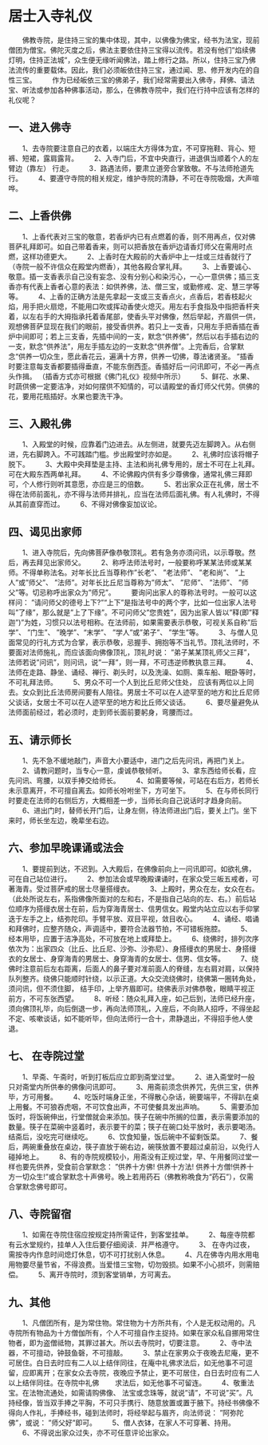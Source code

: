 # 居士入寺礼仪

　　佛教寺院，是住持三宝的集中体现，其中，以佛像为佛宝，经书为法宝，现前僧团为僧宝。佛陀灭度之后，佛法主要依住持三宝得以流传。若没有他们”焰续佛灯明，住持正法城”，众生便无缘听闻佛法，踏上修行之路。所以，住持三宝乃佛法流传的重要载体。因此，我们必须皈依住持三宝，通过闻、思、修开发内在的自性三宝。
　　作为已经皈依三宝的佛弟子，我们经常需要出入佛寺，拜佛、请法宝、听法或参加各种佛事活动，那么，在佛教寺院中，我们在行持中应该有怎样的礼仪呢？

## 一、进入佛寺

　　1、去寺院要注意自己的衣着，以端庄大方得体为宜，不可穿拖鞋、背心、短裤、短裙，露肩露背。
　　2、入寺门后，不宜中央直行，进退俱当顺着个人的左臂边（靠左） 行走。
　　3．路遇法师，要肃立道旁合掌致敬。不与法师抢道先行。
　　4、要遵守寺院的相关规定，维护寺院的清静，不可在寺院吸烟，大声喧哗。

## 二、上香供佛

　　1、上香代表对三宝的敬意，若香炉内已有点燃着的香，则不用再点，仅对佛菩萨礼拜即可。如自己带着香来，则可以把香放在香炉边请香灯师父在需用时点燃，这样功德更大。
　　2、上香时在大殿前的大香炉中上一炷或三炷香就行了（寺院一般不许信众在殿堂内燃香），其他各殿合掌礼拜。
　　3、上香要诚心、敬意。插一支香表示自己没有妄念、没有分别心和染污心，一心一意供佛；插三支香亦有代表上香者心意的表法：如供养佛，法、僧三宝，或勤修戒、定、慧三学等等。
　　4、上香的正确方法是先拿起一支或三支香点火，点香后，若香枝起火焰，用手把火扇熄，不能用口吹或挥动香使火熄灭。用左右手食指及中指把香杆夹着，以左右手的大拇指承托着香尾部，使香头平对佛像，然后举起，齐眉供一供，观想佛菩萨显现在我们的眼前，接受香供养。若只上一支香，只用左手把香插在香炉中间即可；若上三支香，先插中间的一支，默念“供养佛”，然后以右手插右边的一支，默念“供养法”，用左手插左边的一支默念“供养僧”。上完香后，合掌默念“供养一切众生，愿此香花云，遍满十方界，供养一切佛，尊法诸贤圣。 ”插香时要注意每支香都要插得垂直，不能东倒西歪。香插好后一问讯即可，不必一再点头作揖。 （插香方式亦可根据《佛门礼仪》视频中所示）
　　5、鲜花、水果、时蔬供佛一定要洁净，对如何摆供不知情的，可以请殿堂的香灯师父代劳。供佛的花，要用花瓶插好。水果也要洗干净。

## 三、入殿礼佛

　　1、入殿堂的时候，应靠着门边进去。从左侧进，就要先迈左脚跨入。从右侧进，先右脚跨入。不可践踏门槛。步出殿堂时亦如是。
　　2、礼佛时应该将帽子脱下。
　　3、大殿中央拜垫是主持、主法和尚礼佛专用的，居士不可在上礼拜。可在大殿东西两单礼拜。
　　4、不论佛殿内供有多少尊佛像，通常礼佛三拜即可，个人修行则听其意愿，亦应是三的倍数。
　　5、若出家众正在礼佛，居士不得在法师前面礼，亦不得与法师并排礼，应当在法师后面礼佛。有人礼佛时，不得从其前直穿而过。
　　6、不得对佛像妄加议论。

## 四、谒见出家师

　　1、进入寺院后，先向佛菩萨像恭敬顶礼。若有急务亦须问讯，以示尊敬。然后，再去拜见出家师父。
　　2、称呼法师法号时，一般要称呼某某法师或某某师。不得单称法名。对年长比丘当尊称作”长老”、 ”老法师”、 ”老和尚”、 ”上人”或”师父”、 ”法师”。对年长比丘尼当尊称为”师太”、 ”尼师”、 ”法师”、 ”师父”等。切忌称呼出家众为”师兄”。
　　要询问出家人的尊称法号时。一般可以这样问： ”请问师父的德号上下?”“上下”是指法号中的两个字，比如一位出家人法号叫”了缘”，那么就是”上了下缘”。不可问师父”您贵姓”，因为出家人皆以”释(即”释迦”)”为姓，习惯只以法号相称。在法师前，如果需要表示恭敬，可视关系自称”后学”、 ”门生”、 ”晚学”、“末学”、 ”学人”或”弟子”、 ”学生”等。
　　3、与僧人见面常见的行礼方式为合掌，表示恭敬，忌握手、拥抱等不当礼节。顶礼法师时，不要面对法师施礼，而应该面向佛像顶礼，顶礼时说： ”弟子某某顶礼师父三拜”，法师若说”问讯”，则问讯，说”一拜”，则一拜，不可违逆师教执意三拜。
　　4、法师在走路、静坐、诵经、禅行、剃头时，以及洗澡、如厕、乘车船、眠卧等时，不可礼拜法师。
　　5、男众不可一个人到比丘尼师父住处， 应该有两位以上同去。女众到比丘法师房间要有人陪往。男居士不可以在人迹罕至的地方和比丘尼师父谈话，女居士不可以在人迹罕至的地方和比丘师父谈话。
　　6、要尽量避免从法师面前经过，若必须时，走到师长面前要躬身，弯腰而过。

## 五、请示师长

　　1、先不急不缓地敲门，声音大小要适中，进门之后先问讯，再把门关上。
　　2、请教问题时，当专心一意，虔诚恭敬倾听。
　　3、拿东西给师长看，应先问讯、弯腰，以双手捧交给师长。
　　4、如需要等候，可站在右后方，若师长未示意离开，不可擅自离去。如师长吩咐坐下，方可坐下。
　　5、在与师长同行时要走在法师的右侧后方，大概相差一步，当师长向自己说话时才趋身向前。
　　6、进出门时，替师长开门后，让身左侧，待法师进出门后，要关上门。坐下来时，师长坐左边，晚辈坐右边。

## 六、参加早晚课诵或法会

　　1、要提前到达，不迟到。入大殿后，在佛像前向上一问讯即可。如欲礼佛，可在自己站位进行。
　　2、参加法会或早晚殿课诵时，在家众受三皈五戒者，可著海青。受过菩萨戒的居士尽量搭缦衣。
　　3、上殿时，男众在左，女众在右。（此处所说左右，系指佛像所面对的左和右，不是指自己站向的左、右。）前后站位顺序为搭缦衣居士在前，后为穿海青居士、信男信女。殿堂内站立应以右手仰掌迭于左手之上，结弥陀印。手臂平放、双目平视，敛目收心。
　　4、诵经、唱诵和拜佛时，应整齐随众，声调适中，要符合法器节拍，不可错板拖腔。
　　5、 经本用毕，应置于洁净高处，不可放在地上或拜垫上。
　　6、绕佛时，排列次序依次为：出家四众（比丘、比丘尼、沙弥、沙弥尼）、身搭缦衣的男居士、身搭缦衣的女居士、身穿海青的男居士、身穿海青的女居士、信男、信女等。
　　7、绕佛时注意前后左右距离，后面人的鼻子要对准前面人的脊缝，左右肩对肩，以保持队列整齐。绕佛只能顺时针绕，以示正道。大众交流绕佛时，绕佛第一圈转角处，须问讯，但不须住脚， 结手印，上举齐眉即可。绕佛表示对佛恭敬，眼睛平视正前方，不可东张西望。
　　8、听经：随众礼拜入座，如己后到，法师已经升座，须向佛顶礼毕，向后倒退一步，再向法师顶礼，入座后，不向熟人招呼，不得坐起不定、咳嗽谈话，如不能听毕，但向法师行一合十，肃静退出，不得招手他人使退。

## 七、 在寺院过堂

　　1、早斋、午斋时，听到打板后应立即到斋堂过堂。
　　2、进入斋堂时一般只对斋堂内所供奉的佛像问讯即可。
　　3、用斋前须念供养咒，先供三宝，供养毕，方可用餐。
　　4、吃饭时端身正坐，不得散心杂话，碗要端平，不得趴在桌上用餐。不可狼吞虎咽，不可饮食出声，不可使餐具发出声响。
　　5、需要添加饭时，将饭碗伸出，行堂僧就会来添加。筷子在碗中所搁的位置，表示需要添加的数量。筷子在菜碗中竖着时，表示要干的菜；筷子在碗口处平放时，表示要喝汤。结斋后，没吃完可继续吃。
　　6、饮食知量，饭后碗中不留剩饭菜。
　　7、餐后，两碗重叠放在桌边，筷子直放于碗右边，碗筷放置不要超过桌前沿，以免行人碰掉地上。
　　8、有的寺院规模较小，用斋没有正规过堂，早、午用餐同过堂一样也要先供养，受食前合掌默念： ”供养十方佛! 供养十方法! 供养十方僧!供养十方一切众生!”或合掌默念十声佛号。晚上若用药石（佛教称晩食为“药石”），仅需合掌默念佛号即可。

## 八、寺院留宿

　　1、如需在寺院住宿应按规定持所需证件，到客堂挂单。
　　2、每座寺院都有云水堂规约，挂单人入住后要仔细阅读．并严格遵守。
　　3、 在寺内过夜，需按寺内作息时间熄灯休息，切不可打扰别人休息。
　　4、凡在佛寺内用水用电用物要尽量节省，不得浪费。当爱惜三宝物，切勿毁损。如果不小心损坏，则需赔偿。
　　5、离开寺院时，须到客堂销单，方可离去。

## 九、其他

　　1、凡僧团所有，是为常住物。常住物为十方所共有，个人是无权动用的。凡寺院所有物品为十方僧伽所有，个人不可擅自作主捉持。如果在家众私自挪用常住物者，即为盗僧祗物，其罪过甚大。所以去寺院时，切要注意。
　　2、寺中法器，不可擅动，钟鼓鱼磬，不可擅敲。
　　3、禁止在家男众于夜晚去尼庵，更不可居住。白日去时应有二人以上结伴同往，在庵中礼佛求法后，如无他事不可逗留，应即离开；在家女众去寺院，夜晚应予禁止，更不可居住，白日去时应有二人以上结伴同往。在寺院中礼佛
　　求法后，如无他事不可留连。
　　4、敬重法宝。在法物流通处，如需请购佛像、 法宝或念珠等，就说”请”，不可说”买”。凡持经像，皆当双手捧之平胸，不可只手携行、随意放置或置于腋下。持经书佛像不得向人作礼，手捧经书，碰到法师时，将经举起与眉齐，向法师说： ”阿弥陀佛”，或说： ”师父好”即可。
　　5、僧人衣钵，在家人不可穿著、持用。
　　6、不得说出家众过失，亦不可任意评论出家众。